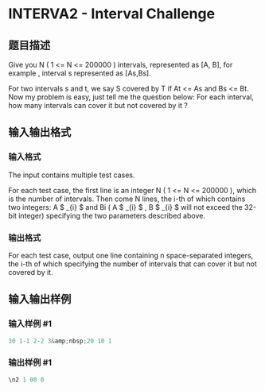 # INTERVA2 - Interval Challenge

## 题目描述

Give you N ( 1 <= N <= 200000 ) intervals, represented as \[A, B\], for example , interval s represented as \[As,Bs\].

For two intervals s and t, we say S covered by T if At <= As and Bs <= Bt. Now my problem is easy, just tell me the question below: For each interval, how many intervals can cover it but not covered by it ?

## 输入输出格式

### 输入格式

The input contains multiple test cases.

For each test case, the first line is an integer N ( 1 <= N <= 200000 ), which is the number of intervals. Then come N lines, the i-th of which contains two integers: A $ _{i} $ and Bi ( A $ _{i} $ , B $ _{i} $ will not exceed the 32-bit integer) specifying the two parameters described above.

### 输出格式

For each test case, output one line containing n space-separated integers, the i-th of which specifying the number of intervals that can cover it but not covered by it.

## 输入输出样例

### 输入样例 #1

```cpp
30 1-1 2-2 3&amp;nbsp;20 10 1
```


### 输出样例 #1

```cpp
\n2 1 00 0
```



